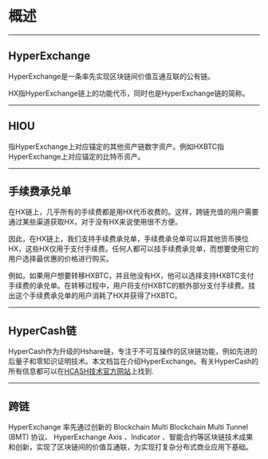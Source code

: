 # 概述

---

## HyperExchange

HyperExchange是一条率先实现区块链间价值互通互联的公有链。

HX指HyperExchange链上的功能代币，同时也是HyperExchange链的简称。

---

## HIOU

指HyperExchange上对应锚定的其他资产链数字资产。例如HXBTC指HyperExchange上对应锚定的比特币资产。

---

## 手续费承兑单

在HX链上，几乎所有的手续费都是用HX代币收费的。这样，跨链充值的用户需要通过某些渠道获取HX，对于没有HX来说使用很不方便。

因此，在HX链上，我们支持手续费承兑单，手续费承兑单可以将其他货币换位HX，这些HX仅用于支付手续费。任何人都可以挂手续费承兑单，而想要使用它的用户选择最优惠的价格进行购买。

例如，如果用户想要转移HXBTC，并且他没有HX，他可以选择支持HXBTC支付手续费的承兑单。在转移过程中，用户将支付HXBTC的额外部分支付手续费。挂出这个手续费承兑单的用户消耗了HX并获得了HXBTC。

---

## HyperCash链
HyperCash作为升级的Hshare链，专注于不可互操作的区块链功能，例如先进的后量子和零知识证明技术。本文档旨在介绍HyperExchange。有关HyperCash的所有信息都可以在[HCASH技术官方网站](https://h.cash/)上找到.

---

## 跨链
HyperExchange 率先通过创新的 Blockchain Multi Blockchain Multi Tunnel (BMT) 协议、 HyperExchange Axis 、Indicator 、智能合约等区块链技术成果和创新，实现了区块链间的价值互通联，为实现打复杂分布式商业应用下基础。
